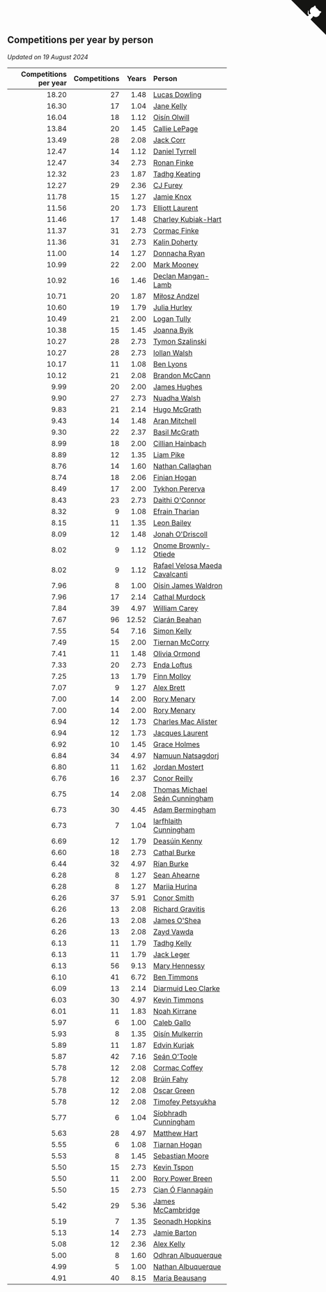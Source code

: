 ## Competitions per year by person

*Updated on 19 August 2024*

| Competitions per year | Competitions | Years | Person |
| ---: | ---: | ---: | :--- |
| 18.20 | 27 | 1.48 | [Lucas Dowling](https://www.worldcubeassociation.org/persons/2023DOWL01) |
| 16.30 | 17 | 1.04 | [Jane Kelly](https://www.worldcubeassociation.org/persons/2023KELL23) |
| 16.04 | 18 | 1.12 | [Oisín Olwill](https://www.worldcubeassociation.org/persons/2023OLWI01) |
| 13.84 | 20 | 1.45 | [Callie LePage](https://www.worldcubeassociation.org/persons/2023LEPA01) |
| 13.49 | 28 | 2.08 | [Jack Corr](https://www.worldcubeassociation.org/persons/2022CORR06) |
| 12.47 | 14 | 1.12 | [Daniel Tyrrell](https://www.worldcubeassociation.org/persons/2023TYRR01) |
| 12.47 | 34 | 2.73 | [Ronan Finke](https://www.worldcubeassociation.org/persons/2021FINK02) |
| 12.32 | 23 | 1.87 | [Tadhg Keating](https://www.worldcubeassociation.org/persons/2022KEAT02) |
| 12.27 | 29 | 2.36 | [CJ Furey](https://www.worldcubeassociation.org/persons/2022FURE01) |
| 11.78 | 15 | 1.27 | [Jamie Knox](https://www.worldcubeassociation.org/persons/2023KNOX02) |
| 11.56 | 20 | 1.73 | [Elliott Laurent](https://www.worldcubeassociation.org/persons/2022LAUR09) |
| 11.46 | 17 | 1.48 | [Charley Kubiak-Hart](https://www.worldcubeassociation.org/persons/2023KUBI01) |
| 11.37 | 31 | 2.73 | [Cormac Finke](https://www.worldcubeassociation.org/persons/2021FINK01) |
| 11.36 | 31 | 2.73 | [Kalin Doherty](https://www.worldcubeassociation.org/persons/2021DOHE02) |
| 11.00 | 14 | 1.27 | [Donnacha Ryan](https://www.worldcubeassociation.org/persons/2023RYAN04) |
| 10.99 | 22 | 2.00 | [Mark Mooney](https://www.worldcubeassociation.org/persons/2022MOON08) |
| 10.92 | 16 | 1.46 | [Declan Mangan-Lamb](https://www.worldcubeassociation.org/persons/2023MANG02) |
| 10.71 | 20 | 1.87 | [Miłosz Andzel](https://www.worldcubeassociation.org/persons/2022ANDZ01) |
| 10.60 | 19 | 1.79 | [Julia Hurley](https://www.worldcubeassociation.org/persons/2022HURL02) |
| 10.49 | 21 | 2.00 | [Logan Tully](https://www.worldcubeassociation.org/persons/2022TULL02) |
| 10.38 | 15 | 1.45 | [Joanna Byik](https://www.worldcubeassociation.org/persons/2023BYIK01) |
| 10.27 | 28 | 2.73 | [Tymon Szalinski](https://www.worldcubeassociation.org/persons/2021SZAL01) |
| 10.27 | 28 | 2.73 | [Iollan Walsh](https://www.worldcubeassociation.org/persons/2021WALS03) |
| 10.17 | 11 | 1.08 | [Ben Lyons](https://www.worldcubeassociation.org/persons/2023LYON02) |
| 10.12 | 21 | 2.08 | [Brandon McCann](https://www.worldcubeassociation.org/persons/2022MCCA04) |
| 9.99 | 20 | 2.00 | [James Hughes](https://www.worldcubeassociation.org/persons/2022HUGH08) |
| 9.90 | 27 | 2.73 | [Nuadha Walsh](https://www.worldcubeassociation.org/persons/2021WALS04) |
| 9.83 | 21 | 2.14 | [Hugo McGrath](https://www.worldcubeassociation.org/persons/2022MCGR02) |
| 9.43 | 14 | 1.48 | [Aran Mitchell](https://www.worldcubeassociation.org/persons/2023MITC04) |
| 9.30 | 22 | 2.37 | [Basil McGrath](https://www.worldcubeassociation.org/persons/2022MCGR01) |
| 8.99 | 18 | 2.00 | [Cillian Hainbach](https://www.worldcubeassociation.org/persons/2022HAIN04) |
| 8.89 | 12 | 1.35 | [Liam Pike](https://www.worldcubeassociation.org/persons/2023PIKE03) |
| 8.76 | 14 | 1.60 | [Nathan Callaghan](https://www.worldcubeassociation.org/persons/2023CALL01) |
| 8.74 | 18 | 2.06 | [Finian Hogan](https://www.worldcubeassociation.org/persons/2022HOGA01) |
| 8.49 | 17 | 2.00 | [Tykhon Pererva](https://www.worldcubeassociation.org/persons/2022PERE32) |
| 8.43 | 23 | 2.73 | [Daithi O'Connor](https://www.worldcubeassociation.org/persons/2021OCON01) |
| 8.32 | 9 | 1.08 | [Efrain Tharian](https://www.worldcubeassociation.org/persons/2023THAR03) |
| 8.15 | 11 | 1.35 | [Leon Bailey](https://www.worldcubeassociation.org/persons/2023BAIL04) |
| 8.09 | 12 | 1.48 | [Jonah O'Driscoll](https://www.worldcubeassociation.org/persons/2023ODRI01) |
| 8.02 | 9 | 1.12 | [Onome Brownly-Otiede](https://www.worldcubeassociation.org/persons/2023BROW36) |
| 8.02 | 9 | 1.12 | [Rafael Velosa Maeda Cavalcanti](https://www.worldcubeassociation.org/persons/2023CAVA03) |
| 7.96 | 8 | 1.00 | [Oisin James Waldron](https://www.worldcubeassociation.org/persons/2023WALD04) |
| 7.96 | 17 | 2.14 | [Cathal Murdock](https://www.worldcubeassociation.org/persons/2022MURD01) |
| 7.84 | 39 | 4.97 | [William Carey](https://www.worldcubeassociation.org/persons/2019CARE02) |
| 7.67 | 96 | 12.52 | [Ciarán Beahan](https://www.worldcubeassociation.org/persons/2012BEAH01) |
| 7.55 | 54 | 7.16 | [Simon Kelly](https://www.worldcubeassociation.org/persons/2017KELL08) |
| 7.49 | 15 | 2.00 | [Tiernan McCorry](https://www.worldcubeassociation.org/persons/2022MCCO09) |
| 7.41 | 11 | 1.48 | [Olivia Ormond](https://www.worldcubeassociation.org/persons/2023ORMO02) |
| 7.33 | 20 | 2.73 | [Enda Loftus](https://www.worldcubeassociation.org/persons/2021LOFT01) |
| 7.25 | 13 | 1.79 | [Finn Molloy](https://www.worldcubeassociation.org/persons/2022MOLL03) |
| 7.07 | 9 | 1.27 | [Alex Brett](https://www.worldcubeassociation.org/persons/2023BRET04) |
| 7.00 | 14 | 2.00 | [Rory Menary](https://www.worldcubeassociation.org/persons/2022MENA01) |
| 7.00 | 14 | 2.00 | [Rory Menary](https://www.worldcubeassociation.org/persons/2022MENA01) |
| 6.94 | 12 | 1.73 | [Charles Mac Alister](https://www.worldcubeassociation.org/persons/2022ALIS02) |
| 6.94 | 12 | 1.73 | [Jacques Laurent](https://www.worldcubeassociation.org/persons/2022LAUR10) |
| 6.92 | 10 | 1.45 | [Grace Holmes](https://www.worldcubeassociation.org/persons/2023HOLM04) |
| 6.84 | 34 | 4.97 | [Namuun Natsagdorj](https://www.worldcubeassociation.org/persons/2019NATS02) |
| 6.80 | 11 | 1.62 | [Jordan Mostert](https://www.worldcubeassociation.org/persons/2023MOST01) |
| 6.76 | 16 | 2.37 | [Conor Reilly](https://www.worldcubeassociation.org/persons/2022REIL01) |
| 6.75 | 14 | 2.08 | [Thomas Michael Seán Cunningham](https://www.worldcubeassociation.org/persons/2022CUNN04) |
| 6.73 | 30 | 4.45 | [Adam Bermingham](https://www.worldcubeassociation.org/persons/2020BERM02) |
| 6.73 | 7 | 1.04 | [Iarfhlaith Cunningham](https://www.worldcubeassociation.org/persons/2023CUNN03) |
| 6.69 | 12 | 1.79 | [Deasúin Kenny](https://www.worldcubeassociation.org/persons/2022KENN12) |
| 6.60 | 18 | 2.73 | [Cathal Burke](https://www.worldcubeassociation.org/persons/2021BURK03) |
| 6.44 | 32 | 4.97 | [Rían Burke](https://www.worldcubeassociation.org/persons/2019BURK05) |
| 6.28 | 8 | 1.27 | [Sean Ahearne](https://www.worldcubeassociation.org/persons/2023AHEA01) |
| 6.28 | 8 | 1.27 | [Mariia Hurina](https://www.worldcubeassociation.org/persons/2023HURI01) |
| 6.26 | 37 | 5.91 | [Conor Smith](https://www.worldcubeassociation.org/persons/2018SMIT37) |
| 6.26 | 13 | 2.08 | [Richard Gravitis](https://www.worldcubeassociation.org/persons/2022GRAV01) |
| 6.26 | 13 | 2.08 | [James O'Shea](https://www.worldcubeassociation.org/persons/2022OSHE01) |
| 6.26 | 13 | 2.08 | [Zayd Vawda](https://www.worldcubeassociation.org/persons/2022VAWD01) |
| 6.13 | 11 | 1.79 | [Tadhg Kelly](https://www.worldcubeassociation.org/persons/2022KELL21) |
| 6.13 | 11 | 1.79 | [Jack Leger](https://www.worldcubeassociation.org/persons/2022LEGE01) |
| 6.13 | 56 | 9.13 | [Mary Hennessy](https://www.worldcubeassociation.org/persons/2015HENN02) |
| 6.10 | 41 | 6.72 | [Ben Timmons](https://www.worldcubeassociation.org/persons/2017TIMM01) |
| 6.09 | 13 | 2.14 | [Diarmuid Leo Clarke](https://www.worldcubeassociation.org/persons/2022CLAR14) |
| 6.03 | 30 | 4.97 | [Kevin Timmons](https://www.worldcubeassociation.org/persons/2019TIMM01) |
| 6.01 | 11 | 1.83 | [Noah Kirrane](https://www.worldcubeassociation.org/persons/2022KIRR02) |
| 5.97 | 6 | 1.00 | [Caleb Gallo](https://www.worldcubeassociation.org/persons/2023GALL25) |
| 5.93 | 8 | 1.35 | [Oisín Mulkerrin](https://www.worldcubeassociation.org/persons/2023MULK01) |
| 5.89 | 11 | 1.87 | [Edvin Kurjak](https://www.worldcubeassociation.org/persons/2022KURJ01) |
| 5.87 | 42 | 7.16 | [Seán O'Toole](https://www.worldcubeassociation.org/persons/2017OTOO03) |
| 5.78 | 12 | 2.08 | [Cormac Coffey](https://www.worldcubeassociation.org/persons/2022COFF01) |
| 5.78 | 12 | 2.08 | [Brúin Fahy](https://www.worldcubeassociation.org/persons/2022FAHY01) |
| 5.78 | 12 | 2.08 | [Oscar Green](https://www.worldcubeassociation.org/persons/2022GREE14) |
| 5.78 | 12 | 2.08 | [Timofey Petsyukha](https://www.worldcubeassociation.org/persons/2022PETS02) |
| 5.77 | 6 | 1.04 | [Síobhradh Cunningham](https://www.worldcubeassociation.org/persons/2023CUNN04) |
| 5.63 | 28 | 4.97 | [Matthew Hart](https://www.worldcubeassociation.org/persons/2019HART11) |
| 5.55 | 6 | 1.08 | [Tiarnan Hogan](https://www.worldcubeassociation.org/persons/2023HOGA04) |
| 5.53 | 8 | 1.45 | [Sebastian Moore](https://www.worldcubeassociation.org/persons/2023MOOR03) |
| 5.50 | 15 | 2.73 | [Kevin Tspon](https://www.worldcubeassociation.org/persons/2021TSPO01) |
| 5.50 | 11 | 2.00 | [Rory Power Breen](https://www.worldcubeassociation.org/persons/2022BREE02) |
| 5.50 | 15 | 2.73 | [Cian Ó Flannagáin](https://www.worldcubeassociation.org/persons/2021OFLA01) |
| 5.42 | 29 | 5.36 | [James McCambridge](https://www.worldcubeassociation.org/persons/2019MCCA09) |
| 5.19 | 7 | 1.35 | [Seonadh Hopkins](https://www.worldcubeassociation.org/persons/2023HOPK01) |
| 5.13 | 14 | 2.73 | [Jamie Barton](https://www.worldcubeassociation.org/persons/2021BART03) |
| 5.08 | 12 | 2.36 | [Alex Kelly](https://www.worldcubeassociation.org/persons/2022KELL03) |
| 5.00 | 8 | 1.60 | [Odhran Albuquerque](https://www.worldcubeassociation.org/persons/2023ALBU01) |
| 4.99 | 5 | 1.00 | [Nathan Albuquerque](https://www.worldcubeassociation.org/persons/2023ALBU04) |
| 4.91 | 40 | 8.15 | [Maria Beausang](https://www.worldcubeassociation.org/persons/2016BEAU03) |


<a href="https://github.com/simonkellly/wca_statistics_ireland" class="github-corner" aria-label="View source on Github"><svg width="80" height="80" viewBox="0 0 250 250" style="fill:#151513; color:#fff; position: absolute; top: 0; border: 0; right: 0;" aria-hidden="true"><path d="M0,0 L115,115 L130,115 L142,142 L250,250 L250,0 Z"></path><path d="M128.3,109.0 C113.8,99.7 119.0,89.6 119.0,89.6 C122.0,82.7 120.5,78.6 120.5,78.6 C119.2,72.0 123.4,76.3 123.4,76.3 C127.3,80.9 125.5,87.3 125.5,87.3 C122.9,97.6 130.6,101.9 134.4,103.2" fill="currentColor" style="transform-origin: 130px 106px;" class="octo-arm"></path><path d="M115.0,115.0 C114.9,115.1 118.7,116.5 119.8,115.4 L133.7,101.6 C136.9,99.2 139.9,98.4 142.2,98.6 C133.8,88.0 127.5,74.4 143.8,58.0 C148.5,53.4 154.0,51.2 159.7,51.0 C160.3,49.4 163.2,43.6 171.4,40.1 C171.4,40.1 176.1,42.5 178.8,56.2 C183.1,58.6 187.2,61.8 190.9,65.4 C194.5,69.0 197.7,73.2 200.1,77.6 C213.8,80.2 216.3,84.9 216.3,84.9 C212.7,93.1 206.9,96.0 205.4,96.6 C205.1,102.4 203.0,107.8 198.3,112.5 C181.9,128.9 168.3,122.5 157.7,114.1 C157.9,116.9 156.7,120.9 152.7,124.9 L141.0,136.5 C139.8,137.7 141.6,141.9 141.8,141.8 Z" fill="currentColor" class="octo-body"></path></svg></a><style>.github-corner:hover .octo-arm{animation:octocat-wave 560ms ease-in-out}@keyframes octocat-wave{0%,100%{transform:rotate(0)}20%,60%{transform:rotate(-25deg)}40%,80%{transform:rotate(10deg)}}@media (max-width:500px){.github-corner:hover .octo-arm{animation:none}.github-corner .octo-arm{animation:octocat-wave 560ms ease-in-out}}</style>
